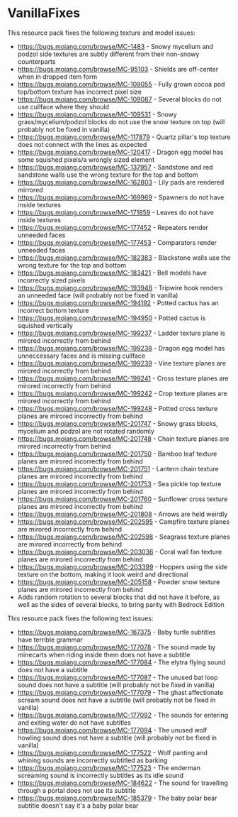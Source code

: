 # VanillaFixes

This resource pack fixes the following texture and model issues:

* https://bugs.mojang.com/browse/MC-1483 - Snowy mycelium and podzol side textures are subtly different from their non-snowy counterparts
* https://bugs.mojang.com/browse/MC-95103 - Shields are off-center when in dropped item form
* https://bugs.mojang.com/browse/MC-109055 - Fully grown cocoa pod top/bottom texture has incorrect pixel size
* https://bugs.mojang.com/browse/MC-109087 - Several blocks do not use cullface where they should
* https://bugs.mojang.com/browse/MC-109531 - Snowy grass/mycelium/podzol blocks do not use the snow texture on top (will probably not be fixed in vanilla)
* https://bugs.mojang.com/browse/MC-117879 - Quartz pillar's top texture does not connect with the lines as expected
* https://bugs.mojang.com/browse/MC-120417 - Dragon egg model has some squished pixels/a wrongly sized element
* https://bugs.mojang.com/browse/MC-137957 - Sandstone and red sandstone walls use the wrong texture for the top and bottom
* https://bugs.mojang.com/browse/MC-162803 - Lily pads are rendered mirrored
* https://bugs.mojang.com/browse/MC-169969 - Spawners do not have inside textures
* https://bugs.mojang.com/browse/MC-171859 - Leaves do not have inside textures
* https://bugs.mojang.com/browse/MC-177452 - Repeaters render unneeded faces
* https://bugs.mojang.com/browse/MC-177453 - Comparators render unneeded faces
* https://bugs.mojang.com/browse/MC-182383 - Blackstone walls use the wrong texture for the top and bottom
* https://bugs.mojang.com/browse/MC-183421 - Bell models have incorrectly sized pixels
* https://bugs.mojang.com/browse/MC-193948 - Tripwire hook renders an unneeded face (will probably not be fixed in vanilla)
* https://bugs.mojang.com/browse/MC-194192 - Potted cactus has an incorrect bottom texture
* https://bugs.mojang.com/browse/MC-194950 - Potted cactus is squished vertically
* https://bugs.mojang.com/browse/MC-199237 - Ladder texture plane is mirored incorrectly from behind
* https://bugs.mojang.com/browse/MC-199238 - Dragon egg model has unneccessary faces and is missing cullface
* https://bugs.mojang.com/browse/MC-199239 - Vine texture planes are mirored incorrectly from behind
* https://bugs.mojang.com/browse/MC-199241 - Cross texture planes are mirored incorrectly from behind
* https://bugs.mojang.com/browse/MC-199242 - Crop texture planes are mirored incorrectly from behind
* https://bugs.mojang.com/browse/MC-199248 - Potted cross texture planes are mirored incorrectly from behind
* https://bugs.mojang.com/browse/MC-201747 - Snowy grass blocks, mycelium and podzol are not rotated randomly
* https://bugs.mojang.com/browse/MC-201748 - Chain texture planes are mirored incorrectly from behind
* https://bugs.mojang.com/browse/MC-201750 - Bamboo leaf texture planes are mirored incorrectly from behind
* https://bugs.mojang.com/browse/MC-201751 - Lantern chain texture planes are mirored incorrectly from behind
* https://bugs.mojang.com/browse/MC-201753 - Sea pickle top texture planes are mirored incorrectly from behind
* https://bugs.mojang.com/browse/MC-201760 - Sunflower cross texture planes are mirored incorrectly from behind
* https://bugs.mojang.com/browse/MC-201808 - Arrows are held weirdly
* https://bugs.mojang.com/browse/MC-202595 - Campfire texture planes are mirored incorrectly from behind
* https://bugs.mojang.com/browse/MC-202598 - Seagrass texture planes are mirored incorrectly from behind
* https://bugs.mojang.com/browse/MC-203036 - Coral wall fan texture planes are mirored incorrectly from behind
* https://bugs.mojang.com/browse/MC-203399 - Hoppers using the side texture on the bottom, making it look weird and directional
* https://bugs.mojang.com/browse/MC-205158 - Powder snow texture planes are mirored incorrectly from behind
* Adds random rotation to several blocks that did not have it before, as well as the sides of several blocks, to bring parity with Bedrock Edition

This resource pack fixes the following text issues:

* https://bugs.mojang.com/browse/MC-167375 - Baby turtle subtitles have terrible grammar
* https://bugs.mojang.com/browse/MC-177078 - The sound made by minecarts when riding inside them does not have a subtitle
* https://bugs.mojang.com/browse/MC-177084 - The elytra flying sound does not have a subtitle
* https://bugs.mojang.com/browse/MC-177087 - The unused bat loop sound does not have a subtitle (will probably not be fixed in vanilla)
* https://bugs.mojang.com/browse/MC-177079 - The ghast affectionate scream sound does not have a subtitle (will probably not be fixed in vanilla)
* https://bugs.mojang.com/browse/MC-177092 - The sounds for entering and exiting water do not have subtitles
* https://bugs.mojang.com/browse/MC-177094 - The unused wolf howling sound does not have a subtitle (will probably not be fixed in vanilla)
* https://bugs.mojang.com/browse/MC-177522 - Wolf panting and whining sounds are incorrectly subtitled as barking
* https://bugs.mojang.com/browse/MC-177523 - The enderman screaming sound is incorrectly subtitles as its idle sound
* https://bugs.mojang.com/browse/MC-184622 - The sound for travelling through a portal does not use its subtitle
* https://bugs.mojang.com/browse/MC-185379 - The baby polar bear subtitle doesn't say it's a baby polar bear

